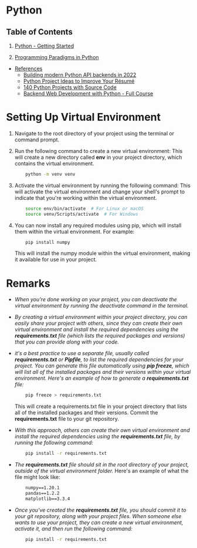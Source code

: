 # Python
## Table of Contents
1. [Python - Getting Started]()

2. [Programming Paradigms in Python](#Programming-Paradigms-in-Python)

- [References]()
    - [Building modern Python API backends in 2022](https://sanjeevan.co.uk/blog/modern-python-backends)
    - [Python Project Ideas to Improve Your Résumé](https://www.freecodecamp.org/news/python-project-ideas-to-improve-your-resume/)
    - [140 Python Projects with Source Code](https://medium.datadriveninvestor.com/140-python-projects-with-source-code-fa12c9e2aeac)
    - [Backend Web Development with Python - Full Course](https://www.freecodecamp.org/news/backend-web-development-with-python-full-course/)

# Setting Up Virtual Environment
1. Navigate to the root directory of your project using the terminal or command prompt.

2. Run the following command to create a new virtual environment: This will create a new directory called __env__ in your project directory, which contains the virtual environment.

    ```sh
        python -m venv venv
    ```
3. Activate the virtual environment by running the following command: This will activate the virtual environment and change your shell's prompt to indicate that you're working within the virtual environment.

    ```sh
        source env/bin/activate  # For Linux or macOS
        source venv/Scripts/activate  # For Windows
    ```

4. You can now install any required modules using pip, which will install them within the virtual environment. For example:

    ```sh
        pip install numpy
    ```

    This will install the numpy module within the virtual environment, making it available for use in your project.

# Remarks
* _When you're done working on your project, you can deactivate the virtual environment by running the deactivate command in the terminal._

* _By creating a virtual environment within your project directory, you can easily share your project with others, since they can create their own virtual environment and install the required dependencies using the __requirements.txt__ file (which lists the required packages and versions) that you can provide along with your code._

* _it's a best practice to use a separate file, usually called __requirements.txt__ or __Pipfile__, to list the required dependencies for your project. You can generate this file automatically using __pip freeze__, which will list all of the installed packages and their versions within your virtual environment. Here's an example of how to generate a __requirements.txt__ file:_

    ```sh
        pip freeze > requirements.txt
    ```

    This will create a requirements.txt file in your project directory that lists all of the installed packages and their versions. Commit the __requirements.txt__ file to your git repository.

* _With this approach, others can create their own virtual environment and install the required dependencies using the __requirements.txt__ file, by running the following command:_

    ```sh
        pip install -r requirements.txt
    ```

* _The __requirements.txt__ file should sit in the root directory of your project, outside of the virtual environment folder._ Here's an example of what the file might look like:

    ```txt
        numpy==1.20.1
        pandas==1.2.2
        matplotlib==3.3.4
    ```

* _Once you've created the __requirements.txt__ file, you should commit it to your git repository, along with your project files. When someone else wants to use your project, they can create a new virtual environment, activate it, and then run the following command:_

    ```sh
        pip install -r requirements.txt
    ```